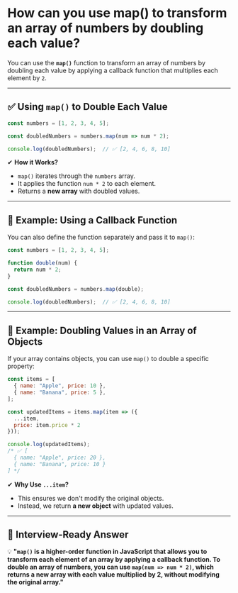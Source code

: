 # How can you use map() to transform an array of numbers by doubling each value?

You can use the **`map()`** function to transform an array of numbers by doubling each value by applying a callback function that multiplies each element by `2`.  

---

## **✅ Using `map()` to Double Each Value**
```javascript
const numbers = [1, 2, 3, 4, 5];

const doubledNumbers = numbers.map(num => num * 2);

console.log(doubledNumbers);  // ✅ [2, 4, 6, 8, 10]
```
✔ **How it Works?**  
- `map()` iterates through the `numbers` array.
- It applies the function `num * 2` to each element.
- Returns a **new array** with doubled values.  

---

## **🔹 Example: Using a Callback Function**
You can also define the function separately and pass it to `map()`:

```javascript
const numbers = [1, 2, 3, 4, 5];

function double(num) {
  return num * 2;
}

const doubledNumbers = numbers.map(double);

console.log(doubledNumbers);  // ✅ [2, 4, 6, 8, 10]
```

---

## **🔹 Example: Doubling Values in an Array of Objects**
If your array contains objects, you can use `map()` to double a specific property:

```javascript
const items = [
  { name: "Apple", price: 10 },
  { name: "Banana", price: 5 },
];

const updatedItems = items.map(item => ({
  ...item,
  price: item.price * 2
}));

console.log(updatedItems);
/* ✅ [
  { name: "Apple", price: 20 },
  { name: "Banana", price: 10 }
] */
```
✔ **Why Use `...item`?**  
- This ensures we don't modify the original objects.
- Instead, we return **a new object** with updated values.

---

## **📌 Interview-Ready Answer**
💡 **"`map()` is a higher-order function in JavaScript that allows you to transform each element of an array by applying a callback function. To double an array of numbers, you can use `map(num => num * 2)`, which returns a new array with each value multiplied by 2, without modifying the original array."**  
